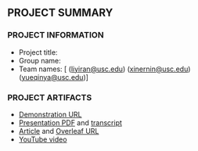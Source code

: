 ## PROJECT SUMMARY

### PROJECT INFORMATION

- Project title: <Metro Bike Sharing>
- Group name: <Eureka>
- Team names: [<Yiran Li> (<liyiran@usc.edu>) <Xiner Ning> (<xinernin@usc.edu>) <Yueqin Yang> (<yueqinya@usc.edu>)]

### PROJECT ARTIFACTS

- [Demonstration URL](<demo-url>)
- [Presentation PDF](<presentation-pdf-url>) and [transcript](<presentation-transcript-md-url>)
- [Article](<article-pdf-url>) and [Overleaf URL](<overleaf-article-url>)
- [YouTube video](<youtube-video-url>)
